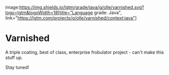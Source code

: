 image:https://img.shields.io/lgtm/grade/java/g/olle/varnished.svg?logo=lgtm&logoWidth=18[title="Language grade: Java", link="https://lgtm.com/projects/g/olle/varnished/context:java"]

# Varnished

A triple coating, best of class, enterprise frobulator project - can't make this
stuff up.

Stay tuned!